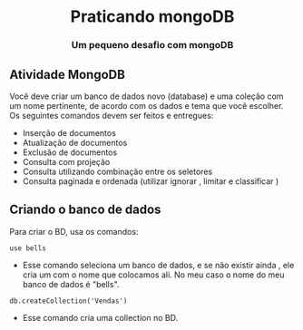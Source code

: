 
<h1 align="center">Praticando mongoDB</h1>
<h3 align="center">Um pequeno desafio com mongoDB</h3>

## Atividade MongoDB
Você deve criar um banco de dados novo (database) e uma coleção com um nome pertinente, de acordo com os dados e tema que você escolher. Os seguintes comandos devem ser feitos e entregues:
* Inserção de documentos
* Atualização de documentos
* Exclusão de documentos
* Consulta com projeção
* Consulta utilizando combinação entre os seletores
* Consulta paginada e ordenada (utilizar ignorar , limitar e classificar )

## Criando o banco de dados 
Para criar o BD, usa os comandos: <br>

``use bells`` 
* Esse comando seleciona um banco de dados, e se não existir ainda , ele cria um com o nome que colocamos ali. No meu caso o nome do meu banco de dados é "bells". 

``db.createCollection('Vendas')`` 
*  Esse comando cria uma collection no BD.
